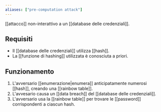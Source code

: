 ```yaml
---
aliases: ["pre-computation attack"]
---
```


[[attacco]] non-interattivo a un [[database delle credenziali]].

## Requisiti

- Il [[database delle credenziali]] utilizza [[hash]].
- La [[funzione di hashing]] utilizzata è conosciuta a priori.

## Funzionamento

1. L'avversario [[enumerazione|enumera]] anticipatamente numerosi [[hash]], creando una [[rainbow table]].
2. L'avvesario causa un [[data breach]] del [[database delle credenziali]].
3. L'avversario usa la [[rainbow table]] per trovare le [[password]] corrispondenti a ciascun hash.
